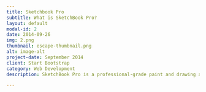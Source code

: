 ```yaml
---
title: Sketchbook Pro
subtitle: What is SketchBook Pro?
layout: default
modal-id: 2
date: 2014-09-26
img: 2.png
thumbnail: escape-thumbnail.png
alt: image-alt
project-date: September 2014
client: Start Bootstrap
category: Web Development
description: SketchBook Pro is a professional-grade paint and drawing application.

---
```

